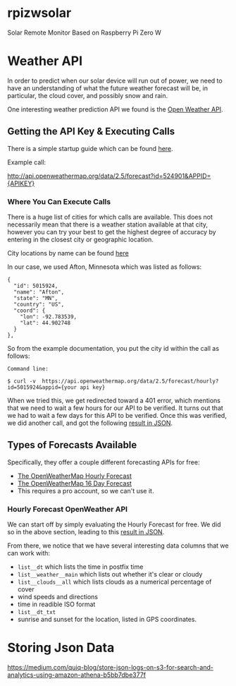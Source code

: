 # rpizwsolar

Solar Remote Monitor Based on Raspberry Pi Zero W

# Weather API

In order to predict when our solar device will run out of power, we need to have an understanding of what the future weather forecast will be, in particular, the cloud cover, and possibly snow and rain.

One interesting weather prediction API we found is the [Open Weather API](https://openweathermap.org/api).

## Getting the API Key & Executing Calls

There is a simple startup guide which can be found [here](https://openweathermap.org/appid#get).

Example call:

http://api.openweathermap.org/data/2.5/forecast?id=524901&APPID={APIKEY}

### Where You Can Execute Calls

There is a huge list of cities for which calls are available.  This does not necessarily mean that there is a weather station available at that city, however you can try your best to get the highest degree of accuracy by entering in the closest city or geographic location.

City locations by name can be found [here](http://bulk.openweathermap.org/sample/)

In our case, we used Afton, Minnesota which was listed as follows:

```
{
  "id": 5015924,
  "name": "Afton",
  "state": "MN",
  "country": "US",
  "coord": {
    "lon": -92.783539,
    "lat": 44.902748
  }
},
```

So from the example documentation, you put the city id within the call as follows:

```
Command line:

$ curl -v  https://api.openweathermap.org/data/2.5/forecast/hourly?id=5015924&appid={your api key}
```

When we tried this, we get redirected toward a 401 error, which mentions that we need to wait a few hours for our API to be verified.  It turns out that we had to wait a few days for this API to be verified.  Once this was verified, we did another call, and got the following [result in JSON](https://github.com/pwdel/rpizwsolar/blob/master/testresult.json).

## Types of Forecasts Available

Specifically, they offer a couple different forecasting APIs for free:

*   [The OpenWeatherMap Hourly Forecast](https://openweathermap.org/api/hourly-forecast)
*   [The OpenWeatherMap 16 Day Forecast](https://openweathermap.org/forecast16)
   *   This requires a pro account, so we can't use it.

### Hourly Forecast OpenWeather API

We can start off by simply evaluating the Hourly Forecast for free.  We did so in the above section, leading to this [result in JSON](https://github.com/pwdel/rpizwsolar/blob/master/testresult.json).

From there, we notice that we have several interesting data columns that we can work with:

*   ```list__dt``` which lists the time in postfix time
*   ```list__weather__main``` which lists out whether it's clear or cloudy
*   ```list__clouds__all``` which lists clouds as a numerical percentage of cover
*   wind speeds and directions
*   time in readible ISO format
*   ```list__dt_txt```
*   sunrise and sunset for the location, listed in GPS coordinates.

# Storing Json Data

https://medium.com/quiq-blog/store-json-logs-on-s3-for-search-and-analytics-using-amazon-athena-b5bb7dbe377f
